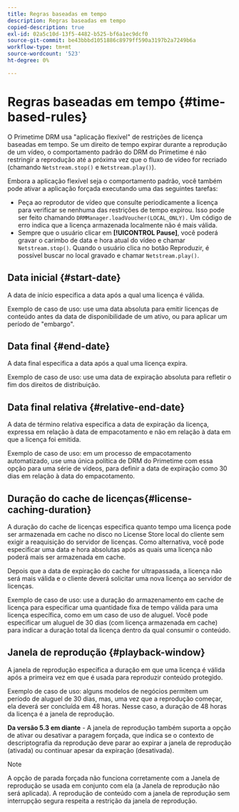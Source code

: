 ```yaml
---
title: Regras baseadas em tempo
description: Regras baseadas em tempo
copied-description: true
exl-id: 02a5c10d-13f5-4482-b525-bf6a1ec9dcf0
source-git-commit: be43bbbd1051886c8979ff590a3197b2a7249b6a
workflow-type: tm+mt
source-wordcount: '523'
ht-degree: 0%

---
```


# Regras baseadas em tempo {#time-based-rules}

O Primetime DRM usa &quot;aplicação flexível&quot; de restrições de licença baseadas em tempo. Se um direito de tempo expirar durante a reprodução de um vídeo, o comportamento padrão do DRM do Primetime é não restringir a reprodução até a próxima vez que o fluxo de vídeo for recriado (chamando `Netstream.stop()` e `Netstream.play()`).

Embora a aplicação flexível seja o comportamento padrão, você também pode ativar a aplicação forçada executando uma das seguintes tarefas:

* Peça ao reprodutor de vídeo que consulte periodicamente a licença para verificar se nenhuma das restrições de tempo expirou. Isso pode ser feito chamando `DRMManager.loadVoucher(LOCAL_ONLY).` Um código de erro indica que a licença armazenada localmente não é mais válida.
* Sempre que o usuário clicar em **[!UICONTROL Pause]**, você poderá gravar o carimbo de data e hora atual do vídeo e chamar `Netstream.stop()`. Quando o usuário clica no botão Reproduzir, é possível buscar no local gravado e chamar `Netstream.play()`.

## Data inicial {#start-date}

A data de início especifica a data após a qual uma licença é válida.

Exemplo de caso de uso: use uma data absoluta para emitir licenças de conteúdo antes da data de disponibilidade de um ativo, ou para aplicar um período de &quot;embargo&quot;.

## Data final {#end-date}

A data final especifica a data após a qual uma licença expira.

Exemplo de caso de uso: use uma data de expiração absoluta para refletir o fim dos direitos de distribuição.

## Data final relativa {#relative-end-date}

A data de término relativa especifica a data de expiração da licença, expressa em relação à data de empacotamento e não em relação à data em que a licença foi emitida.

Exemplo de caso de uso: em um processo de empacotamento automatizado, use uma única política de DRM do Primetime com essa opção para uma série de vídeos, para definir a data de expiração como 30 dias em relação à data do empacotamento.

## Duração do cache de licenças{#license-caching-duration}

A duração do cache de licenças especifica quanto tempo uma licença pode ser armazenada em cache no disco no License Store local do cliente sem exigir a reaquisição do servidor de licenças. Como alternativa, você pode especificar uma data e hora absolutas após as quais uma licença não poderá mais ser armazenada em cache.

Depois que a data de expiração do cache for ultrapassada, a licença não será mais válida e o cliente deverá solicitar uma nova licença ao servidor de licenças.

Exemplo de caso de uso: use a duração do armazenamento em cache de licença para especificar uma quantidade fixa de tempo válida para uma licença específica, como em um caso de uso de aluguel. Você pode especificar um aluguel de 30 dias (com licença armazenada em cache) para indicar a duração total da licença dentro da qual consumir o conteúdo.

## Janela de reprodução {#playback-window}

A janela de reprodução especifica a duração em que uma licença é válida após a primeira vez em que é usada para reproduzir conteúdo protegido.

Exemplo de caso de uso: alguns modelos de negócios permitem um período de aluguel de 30 dias, mas, uma vez que a reprodução começar, ela deverá ser concluída em 48 horas. Nesse caso, a duração de 48 horas da licença é a janela de reprodução.

**Da versão 5.3 em diante** - A janela de reprodução também suporta a opção de ativar ou desativar a paragem forçada, que indica se o contexto de descriptografia da reprodução deve parar ao expirar a janela de reprodução (ativada) ou continuar apesar da expiração (desativada).

>[!NOTE]
>
>A opção de parada forçada não funciona corretamente com a Janela de reprodução se usada em conjunto com ela (a Janela de reprodução não será aplicada). A reprodução de conteúdo com a janela de reprodução sem interrupção segura respeita a restrição da janela de reprodução.
